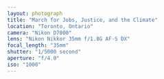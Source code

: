 ```yaml
---
layout: photograph
title: "March for Jobs, Justice, and the Climate"
location: "Toronto, Ontario"
camera: "Nikon D7000"
lens: "Nikon Nikkor 35mm f/1.8G AF-S DX"
focal_length: "35mm"
shutter: "1/5000 second"
aperture: "f/4.0"
iso: "1000"
---
```

